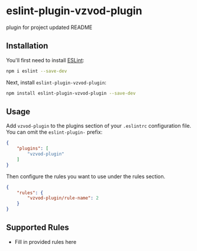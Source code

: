 # eslint-plugin-vzvod-plugin

plugin for project updated README

## Installation

You'll first need to install [ESLint](https://eslint.org/):

```sh
npm i eslint --save-dev
```

Next, install `eslint-plugin-vzvod-plugin`:

```sh
npm install eslint-plugin-vzvod-plugin --save-dev
```

## Usage

Add `vzvod-plugin` to the plugins section of your `.eslintrc` configuration file. You can omit the `eslint-plugin-` prefix:

```json
{
    "plugins": [
        "vzvod-plugin"
    ]
}
```


Then configure the rules you want to use under the rules section.

```json
{
    "rules": {
        "vzvod-plugin/rule-name": 2
    }
}
```

## Supported Rules

* Fill in provided rules here


